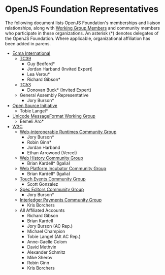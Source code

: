 # OpenJS Foundation Representatives

The following document lists OpenJS Foundation's memberships and liaison relationships, along with [Working Group Members] and community members who participate in these organizations. An asterisk (*) denotes delegates of the OpenJS Foundation. Where applicable, organizational affiliation has been added in parens.

* [Ecma International]
  * [TC39] 
    * Guy Bedford* 
    * Jordan Harband (Invited Expert)
    * Lea Verou* 
    * Richard Gibson* 
  * [TC53] 
    * Donovan Buck* (Invited Expert)
  * General Assembly Representative
    * Jory Burson* 
* [Open Source Initiative]
  * Tobie Langel* 
* [Unicode MessageFormat Working Group]
  * Eemeli Aro* 
* [W3C]
  * [Web-interoperable Runtimes Community Group]
    * Jory Burson* 
    * Robin Ginn* 
    * Jordan Harband
    * Ethan Arrowood (Vercel)
  * [Web History Community Group]
    * Brian Kardell* (Igalia)
  * [Web Platform Incubator Community Group]
    * Brian Kardell* (Igalia)
  * [Touch Events Community Group]
    * Scott Gonzalez
  * [Spec Editors Community Group]
    * Jory Burson*
  * [Interledger Payments Community Group]
    * Kris Borchers
  * All Affiliated Accounts
    * Richard Gibson 
    * Brian Kardell
    * Jory Burson (AC Rep.)
    * Michael Champion
    * Tobie Langel (Alt AC Rep.)
    * Anne-Gaelle Colom
    * David Methvin
    * Alexander Schmitz
    * Mike Sherov
    * Robin Ginn
    * Kris Borchers

[Working Group Members]: https://github.com/openjs-foundation/standards#working-group-members
[Ecma International]: https://www.ecma-international.org
[TC39]: https://github.com/tc39
[TC53]: https://www.ecma-international.org/technical-committees/tc53/
[W3C]: https://www.w3.org/
[Open Source Initiative]: https://opensource.org/
[Unicode MessageFormat Working Group]: https://github.com/unicode-org/message-format-wg
[Interledger Payments Community Group]: https://www.w3.org/community/interledger/
[Web-interoperable Runtimes Community Group]: https://www.w3.org/community/wintercg/
[Touch Events Community Group]: https://www.w3.org/community/touchevents/
[Web History Community Group]: https://www.w3.org/community/webhistory/
[Web Platform Incubator Community Group]: https://www.w3.org/community/wicg/
[Spec Editors Community Group]: https://www.w3.org/community/speced-cg/

